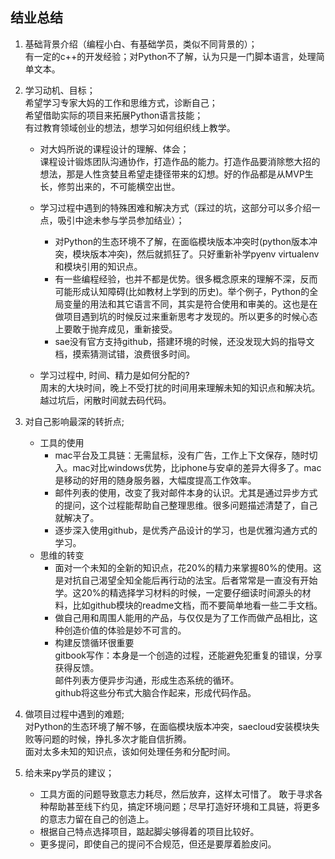 ## 结业总结

1. 基础背景介绍（编程小白、有基础学员，类似不同背景的）；  
有一定的c++的开发经验；对Python不了解，认为只是一门脚本语言，处理简单文本。

2. 学习动机、目标；  
希望学习专家大妈的工作和思维方式，诊断自己；  
希望借助实际的项目来拓展Python语言技能；  
有过教育领域创业的想法，想学习如何组织线上教学。

	+ 对大妈所说的课程设计的理解、体会；  
课程设计锻炼团队沟通协作，打造作品的能力。打造作品要消除憋大招的想法，那是人性贪婪且希望走捷径带来的幻想。好的作品都是从MVP生长，修剪出来的，不可能横空出世。
	+ 学习过程中遇到的特殊困难和解决方式（踩过的坑，这部分可以多介绍一点，吸引中途未参与学员参加结业）；  
		- 对Python的生态环境不了解，在面临模块版本冲突时(python版本冲突，模块版本冲突)，然后就抓狂了。只好重新补学pyenv virtualenv和模块引用的知识点。
		- 有一些编程经验，也并不都是优势。很多概念原来的理解不深，反而可能形成认知障碍(比如教材上学到的历史)。举个例子，Python的全局变量的用法和其它语言不同，其实是符合使用和审美的。这也是在做项目遇到坑的时候反过来重新思考才发现的。所以更多的时候心态上要敢于抛弃成见，重新接受。        
		- sae没有官方支持github，搭建环境的时候，还没发现大妈的指导文档，摸索猜测试错，浪费很多时间。

	+ 学习过程中, 时间、精力是如何分配的?  
周末的大块时间，晚上不受打扰的时间用来理解未知的知识点和解决坑。越过坑后，闲散时间就去码代码。

3. 对自己影响最深的转折点;  
	- 工具的使用
		+ mac平台及工具链：无需鼠标，没有广告，工作上下文保存，随时切入。mac对比windows优势，比iphone与安卓的差异大得多了。mac是移动的好用的随身服务器，大幅度提高工作效率。
		+ 邮件列表的使用，改变了我对邮件本身的认识。尤其是通过异步方式的提问，这个过程能帮助自己整理思维。很多问题描述清楚了，自己就解决了。
		+ 逐步深入使用github，是优秀产品设计的学习，也是优雅沟通方式的学习。
	- 思维的转变
		+ 面对一个未知的全新的知识点，花20%的精力来掌握80%的使用。这是对抗自己渴望全知全能后再行动的法宝。后者常常是一直没有开始学。这20%的精选择学习材料的时候，一定要仔细读时间源头的材料，比如github模块的readme文档，而不要简单地看一些二手文档。
		+ 做自己用和周围人能用的产品，与仅仅是为了工作而做产品相比，这种创造价值的体验是妙不可言的。
		+ 构建反馈循环很重要  
gitbook写作：本身是一个创造的过程，还能避免犯重复的错误，分享获得反馈。  
邮件列表方便异步沟通，形成生态系统的循环。  
github将这些分布式大脑合作起来，形成代码作品。

4. 做项目过程中遇到的难题;  
对Python的生态环境了解不够，在面临模块版本冲突，saecloud安装模块失败等问题的时候，挣扎多次才能自信折腾。  
面对太多未知的知识点，该如何处理任务和分配时间。

5. 给未来py学员的建议；
	- 工具方面的问题导致意志力耗尽，然后放弃，这样太可惜了。
敢于寻求各种帮助甚至线下约见，搞定环境问题；尽早打造好环境和工具链，将更多的意志力留在自己的创造上。
	- 根据自己特点选择项目，踮起脚尖够得着的项目比较好。
	- 更多提问，即使自己的提问不合规范，但还是要厚着脸皮问。






